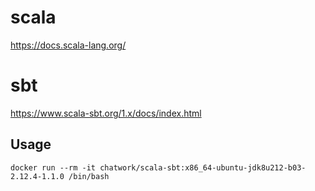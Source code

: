 # scala
https://docs.scala-lang.org/

# sbt
https://www.scala-sbt.org/1.x/docs/index.html

## Usage
```
docker run --rm -it chatwork/scala-sbt:x86_64-ubuntu-jdk8u212-b03-2.12.4-1.1.0 /bin/bash
```
